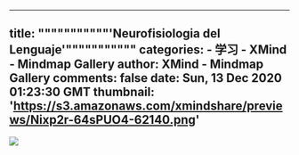 
---
title: """""""""""'Neurofisiologia del Lenguaje'"""""""""""
categories: 
    - 学习
    - XMind - Mindmap Gallery
author: XMind - Mindmap Gallery
comments: false
date: Sun, 13 Dec 2020 01:23:30 GMT
thumbnail: 'https://s3.amazonaws.com/xmindshare/previews/Nixp2r-64sPUO4-62140.png'
---

<div>   
<img src="https://s3.amazonaws.com/xmindshare/previews/Nixp2r-64sPUO4-62140.png" referrerpolicy="no-referrer">  
</div>
            